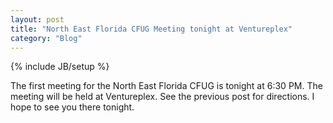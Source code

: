 ```yaml
---
layout: post
title: "North East Florida CFUG Meeting tonight at Ventureplex"
category: "Blog"
---
```

{% include JB/setup %}

The first meeting for the North East Florida CFUG is tonight at 6:30 PM. The meeting will be held at Ventureplex. See the previous post for directions. I hope to see you there tonight.